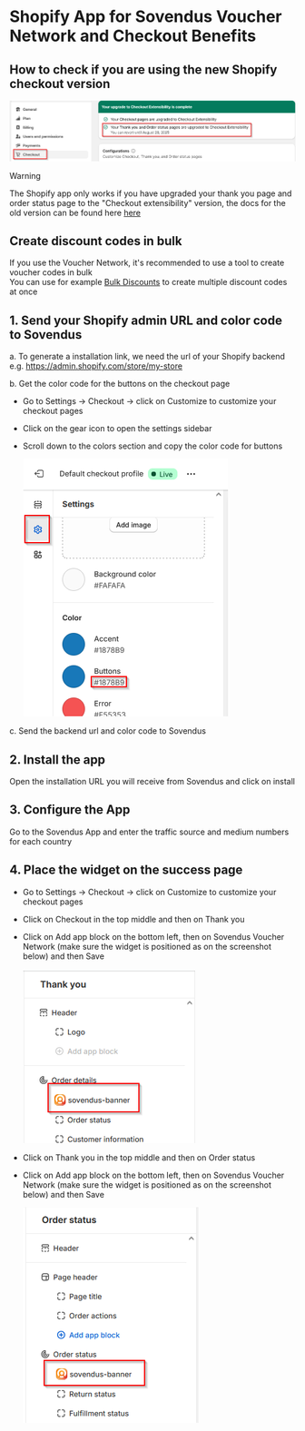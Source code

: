 # Shopify App for Sovendus Voucher Network and Checkout Benefits

## How to check if you are using the new Shopify checkout version
![New Shopify Checkout Version](https://raw.githubusercontent.com/Sovendus-GmbH/Sovendus-Voucher-Network-and-Checkout-Benefits-App-for-Shopify/main/newShopifyCheckoutVersion.png)

> [!WARNING]
> The Shopify app only works if you have upgraded your thank you page and order status page to the "Checkout extensibility" version, the docs for the old version can be found here [here](https://developer-hub.sovendus.com/Voucher-Network-Checkout-Benefits/Web-Integration/Shopify-Integration-(old-version))

## Create discount codes in bulk

If you use the Voucher Network, it's recommended to use a tool to create voucher codes in bulk \
You can use for example [Bulk Discounts](https://apps.shopify.com/bulk-discounts) to create multiple discount codes at once

## 1. Send your Shopify admin URL and color code to Sovendus

a. To generate a installation link, we need the url of your Shopify backend e.g. https://admin.shopify.com/store/my-store

b. Get the color code for the buttons on the checkout page

- Go to Settings -> Checkout -> click on Customize to customize your checkout pages
- Click on the gear icon to open the settings sidebar
- Scroll down to the colors section and copy the color code for buttons

  ![Get the color code of your checkout buttons](https://raw.githubusercontent.com/Sovendus-GmbH/Sovendus-Voucher-Network-and-Checkout-Benefits-App-for-Shopify/main/color_code.png)

c. Send the backend url and color code to Sovendus

## 2. Install the app

Open the installation URL you will receive from Sovendus and click on install

## 3. Configure the App

Go to the Sovendus App and enter the traffic source and medium numbers for each country

## 4. Place the widget on the success page

- Go to Settings -> Checkout -> click on Customize to customize your checkout pages
- Click on Checkout in the top middle and then on Thank you
- Click on Add app block on the bottom left, then on Sovendus Voucher Network (make sure the widget is positioned as on the screenshot below) and then Save
  
  ![Thank you page Sovendus widget position](https://raw.githubusercontent.com/Sovendus-GmbH/Sovendus-Voucher-Network-and-Checkout-Benefits-App-for-Shopify/main/thank-you-position.png)
- Click on Thank you in the top middle and then on Order status
- Click on Add app block on the bottom left, then on Sovendus Voucher Network (make sure the widget is positioned as on the screenshot below) and then Save
  
  ![Order status page Sovendus widget position](https://raw.githubusercontent.com/Sovendus-GmbH/Sovendus-Voucher-Network-and-Checkout-Benefits-App-for-Shopify/main/order-status-position.png)
